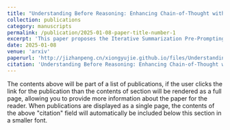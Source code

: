 ```yaml
---
title: "Understanding Before Reasoning: Enhancing Chain-of-Thought with Iterative Summarization Pre-Prompting"
collection: publications
category: manuscripts
permalink: /publication/2025-01-08-paper-title-number-1
excerpt: 'This paper proposes the Iterative Summarization Pre-Prompting (ISP²) method, which enhances the complex reasoning capabilities of large language models by adaptively extracting candidate information, rating the reliability of information pairs, and performing iterative summarization. Experiments show that this method can significantly improve model performance. Additionally, the paper analyzes the summarization steps and error sources of ISP².'
date: 2025-01-08
venue: 'arxiv'
paperurl: 'http://jizhanpeng.cn/xiongyujie.github.io/files/Understanding_Before_Reasoning_Enhancing_Chain-of-Thought_with_Iterative_Summarization_Pre-Prompting.pdf'
citation: 'Understanding Before Reasoning: Enhancing Chain-of-Thought with Iterative Summarization Pre-Prompting, D.-H. Zhu, Y.-J. Xiong*, J.-C. Zhang, X.-J. Xie, C.-M. Xia, arxiv preprint, arxiv:2501.04341 (2025)'
---
```


The contents above will be part of a list of publications, if the user clicks the link for the publication than the contents of section will be rendered as a full page, allowing you to provide more information about the paper for the reader. When publications are displayed as a single page, the contents of the above "citation" field will automatically be included below this section in a smaller font.
